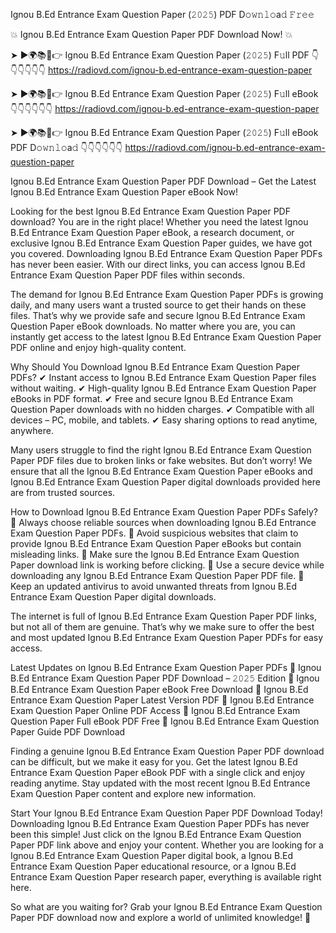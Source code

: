 Ignou B.Ed Entrance Exam Question Paper (𝟸𝟶𝟸𝟻) PDF D𝚘𝚠𝚗𝚕𝚘a𝚍 𝙵𝚛𝚎𝚎

💥 Ignou B.Ed Entrance Exam Question Paper PDF Download Now! 💥

➤ ►🌍📚📱👉 Ignou B.Ed Entrance Exam Question Paper (𝟸𝟶𝟸𝟻) F𝚞ll PDF 👇👇👇👇👇👇
https://radiovd.com/ignou-b.ed-entrance-exam-question-paper

➤ ►🌍📚📱👉 Ignou B.Ed Entrance Exam Question Paper (𝟸𝟶𝟸𝟻) F𝚞ll eBook 👇👇👇👇👇👇
https://radiovd.com/ignou-b.ed-entrance-exam-question-paper

➤ ►🌍📚📱👉 Ignou B.Ed Entrance Exam Question Paper (𝟸𝟶𝟸𝟻) F𝚞ll eBook PDF D𝚘𝚠𝚗𝚕𝚘a𝚍 👇👇👇👇👇👇
https://radiovd.com/ignou-b.ed-entrance-exam-question-paper

Ignou B.Ed Entrance Exam Question Paper PDF Download – Get the Latest Ignou B.Ed Entrance Exam Question Paper eBook Now!

Looking for the best Ignou B.Ed Entrance Exam Question Paper PDF download? You are in the right place! Whether you need the latest Ignou B.Ed Entrance Exam Question Paper eBook, a research document, or exclusive Ignou B.Ed Entrance Exam Question Paper guides, we have got you covered. Downloading Ignou B.Ed Entrance Exam Question Paper PDFs has never been easier. With our direct links, you can access Ignou B.Ed Entrance Exam Question Paper PDF files within seconds.

The demand for Ignou B.Ed Entrance Exam Question Paper PDFs is growing daily, and many users want a trusted source to get their hands on these files. That’s why we provide safe and secure Ignou B.Ed Entrance Exam Question Paper eBook downloads. No matter where you are, you can instantly get access to the latest Ignou B.Ed Entrance Exam Question Paper PDF online and enjoy high-quality content.

Why Should You Download Ignou B.Ed Entrance Exam Question Paper PDFs?
✔ Instant access to Ignou B.Ed Entrance Exam Question Paper files without waiting.
✔ High-quality Ignou B.Ed Entrance Exam Question Paper eBooks in PDF format.
✔ Free and secure Ignou B.Ed Entrance Exam Question Paper downloads with no hidden charges.
✔ Compatible with all devices – PC, mobile, and tablets.
✔ Easy sharing options to read anytime, anywhere.

Many users struggle to find the right Ignou B.Ed Entrance Exam Question Paper PDF files due to broken links or fake websites. But don’t worry! We ensure that all the Ignou B.Ed Entrance Exam Question Paper eBooks and Ignou B.Ed Entrance Exam Question Paper digital downloads provided here are from trusted sources.

How to Download Ignou B.Ed Entrance Exam Question Paper PDFs Safely?
📌 Always choose reliable sources when downloading Ignou B.Ed Entrance Exam Question Paper PDFs.
📌 Avoid suspicious websites that claim to provide Ignou B.Ed Entrance Exam Question Paper eBooks but contain misleading links.
📌 Make sure the Ignou B.Ed Entrance Exam Question Paper download link is working before clicking.
📌 Use a secure device while downloading any Ignou B.Ed Entrance Exam Question Paper PDF file.
📌 Keep an updated antivirus to avoid unwanted threats from Ignou B.Ed Entrance Exam Question Paper digital downloads.

The internet is full of Ignou B.Ed Entrance Exam Question Paper PDF links, but not all of them are genuine. That’s why we make sure to offer the best and most updated Ignou B.Ed Entrance Exam Question Paper PDFs for easy access.

Latest Updates on Ignou B.Ed Entrance Exam Question Paper PDFs
🔹 Ignou B.Ed Entrance Exam Question Paper PDF Download – 𝟸𝟶𝟸𝟻 Edition
🔹 Ignou B.Ed Entrance Exam Question Paper eBook Free Download
🔹 Ignou B.Ed Entrance Exam Question Paper Latest Version PDF
🔹 Ignou B.Ed Entrance Exam Question Paper Online PDF Access
🔹 Ignou B.Ed Entrance Exam Question Paper Full eBook PDF Free
🔹 Ignou B.Ed Entrance Exam Question Paper Guide PDF Download

Finding a genuine Ignou B.Ed Entrance Exam Question Paper PDF download can be difficult, but we make it easy for you. Get the latest Ignou B.Ed Entrance Exam Question Paper eBook PDF with a single click and enjoy reading anytime. Stay updated with the most recent Ignou B.Ed Entrance Exam Question Paper content and explore new information.

Start Your Ignou B.Ed Entrance Exam Question Paper PDF Download Today!
Downloading Ignou B.Ed Entrance Exam Question Paper PDFs has never been this simple! Just click on the Ignou B.Ed Entrance Exam Question Paper PDF link above and enjoy your content. Whether you are looking for a Ignou B.Ed Entrance Exam Question Paper digital book, a Ignou B.Ed Entrance Exam Question Paper educational resource, or a Ignou B.Ed Entrance Exam Question Paper research paper, everything is available right here.

So what are you waiting for? Grab your Ignou B.Ed Entrance Exam Question Paper PDF download now and explore a world of unlimited knowledge! 🚀
